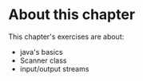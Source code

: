 # About this chapter

This chapter's exercises are about:
- java's basics
- Scanner class
- input/output streams
